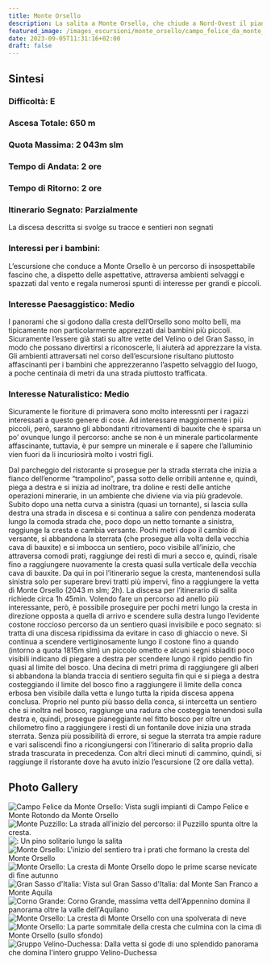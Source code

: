 ```yaml
---
title: Monte Orsello
description: La salita a Monte Orsello, che chiude a Nord-Ovest il piano di Campo Felice, è una piacevolissima escursione che si svolge in un ambiente di insospettabile bellezza e offre splendidi panorami sul resto del gruppo e sul Gran Sasso.
featured_image: /images_escursioni/monte_orsello/campo_felice_da_monte_orsello.jpg
date: 2023-09-05T11:31:16+02:00
draft: false
---
```



## Sintesi
### Difficoltà: E
### Ascesa Totale: 650 m
### Quota Massima: 2 043m slm
### Tempo di Andata: 2 ore
### Tempo di Ritorno: 2 ore
### Itinerario Segnato: Parzialmente
La discesa descritta si svolge su tracce e sentieri non segnati
### Interessi per i bambini:
 L’escursione che conduce a Monte Orsello è un percorso di insospettabile fascino che, a dispetto delle aspettative, attraversa ambienti selvaggi e spazzati dal vento e regala numerosi spunti di interesse per grandi e piccoli.
### Interesse Paesaggistico: Medio
I panorami che si godono dalla cresta dell’Orsello sono molto belli, ma tipicamente non particolarmente apprezzati dai bambini più piccoli. Sicuramente l’essere già stati su altre vette del Velino o del Gran Sasso, in modo che possano divertirsi a riconoscerle, li aiuterà ad apprezzare la vista.
Gli ambienti attraversati nel corso dell’escursione risultano piuttosto affascinanti per i bambini che apprezzeranno l’aspetto selvaggio del luogo, a poche centinaia di metri da una strada piuttosto trafficata.

### Interesse Naturalistico: Medio
Sicuramente le fioriture di primavera sono molto interessnti per i ragazzi interessati a questo genere di cose.
Ad interessare maggiormente i più piccoli, però, saranno gli abbondanti ritrovamenti di bauxite che è sparsa un po’ ovunque lungo il percorso: anche se non è un minerale particolarmente affascinante, tuttavia, è pur sempre un minerale e il sapere che l’alluminio vien fuori da li incuriosirà molto i vostri figli.

Dal parcheggio del ristorante si prosegue per la strada sterrata che inizia a fianco dell’enorme “trampolino”, passa sotto delle orribili antenne e, quindi, piega a destra e si inizia ad inoltrare, tra doline e resti delle antiche operazioni minerarie, in un ambiente che diviene via via più gradevole.
Subito dopo una netta curva a sinistra (quasi un tornante), si lascia sulla destra una strada in discesa e si continua a salire con pendenza moderata lungo la comoda strada che, poco dopo un netto tornante a sinistra, raggiunge la cresta e cambia versante.
Pochi metri dopo il cambio di versante, si abbandona la sterrata (che prosegue alla volta della vecchia cava di bauxite) e si imbocca un sentiero, poco visibile all’inizio, che attraversa comodi prati, raggiunge dei resti di muri a secco  e, quindi,  risale fino a  raggiungere nuovamente la cresta quasi sulla verticale della vecchia cava di bauxite.
Da qui in poi l’itinerario segue la cresta, mantenendosi sulla sinistra solo per superare brevi tratti più impervi, fino a raggiungere la vetta di Monte Orsello (2043 m slm; 2h).
La discesa per l’itinerario di salita richiede circa 1h 45min. Volendo fare un percorso ad anello più interessante, però, è possibile proseguire per pochi metri lungo la cresta in direzione opposta a quella di arrivo e scendere sulla destra lungo l’evidente costone roccioso percorso da un sentiero quasi invisibile e poco segnato: si tratta di una discesa ripidissima da evitare in caso di ghiaccio o neve.
Si continua a scendere vertiginosamente lungo il costone fino a quando (intorno a quota 1815m slm) un piccolo ometto e alcuni segni sbiaditi poco visibili indicano di piegare a destra per scendere lungo il ripido pendio fin quasi al limite del bosco. Una decina di metri prima di raggiungere gli alberi si abbandona la blanda traccia di sentiero seguita fin qui e si piega a destra costeggiando il limite del bosco fino a raggiungere il limite della conca erbosa ben visibile dalla vetta e lungo tutta la ripida discesa appena conclusa.
Proprio nel punto più basso della conca, si intercetta un sentiero che si inoltra nel bosco, raggiunge una radura che costeggia tenendosi sulla destra e, quindi, prosegue pianeggiante nel fitto bosco per oltre un chilometro fino a raggiungere i resti di un fontanile dove inizia una strada sterrata.
Senza più possibilità di errore, si segue la sterrata tra ampie radure e vari saliscendi fino a ricongiungersi con l’itinerario di salita proprio  dalla strada trascurata in precedenza. Con altri dieci minuti di cammino, quindi, si raggiunge il ristorante dove ha avuto inizio l’escursione (2 ore dalla vetta).



## Photo Gallery
![](/images_escursioni/monte_orsello/campo_felice_da_monte_orsello.jpg "Campo Felice da Monte Orsello: Vista sugli impianti di Campo Felice e Monte Rotondo da Monte Orsello")  ![](/images_escursioni/monte_orsello/monte_puzzillo.jpg "Monte Puzzillo: La strada all'inizio del percorso: il Puzzillo spunta oltre la cresta.")  ![](/images_escursioni/monte_orsello/.jpg ": Un pino solitario lungo la salita")  ![](/images_escursioni/monte_orsello/monte_orsello.jpg "Monte Orsello: L'inizio del sentiero tra i prati che formano la cresta del Monte Orsello ")  ![](/images_escursioni/monte_orsello/monte_orsello.jpg "Monte Orsello: La cresta di Monte Orsello dopo le prime scarse nevicate di fine autunno ")  ![](/images_escursioni/monte_orsello/gran_sasso_d'italia.jpg "Gran Sasso d'Italia: Vista sul Gran Sasso d'Italia: dal Monte San Franco a Monte Aquila")  ![](/images_escursioni/monte_orsello/corno_grande.jpg "Corno Grande: Corno Grande, massima vetta dell'Appennino domina il panorama oltre la valle dell'Aquilano")  ![](/images_escursioni/monte_orsello/monte_orsello.jpg "Monte Orsello: La cresta di Monte Orsello con una spolverata di neve")  ![](/images_escursioni/monte_orsello/monte_orsello.jpg "Monte Orsello: La parte sommitale della cresta che culmina con la cima di Monte Orsello (sullo sfondo)")  ![](/images_escursioni/monte_orsello/gruppo_velino-duchessa.jpg "Gruppo Velino-Duchessa: Dalla vetta si gode di uno splendido panorama che domina l'intero gruppo Velino-Duchessa")  